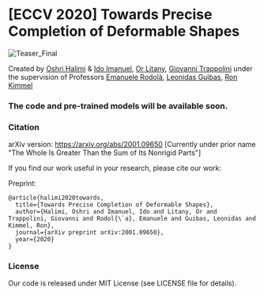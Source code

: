 # [ECCV 2020] Towards Precise Completion of Deformable Shapes
![Teaser_Final](https://user-images.githubusercontent.com/23263917/70379067-edfb1080-1930-11ea-8c56-83328f6f299f.png)

Created by [Oshri Halimi](https://www.linkedin.com/in/oshri-halimi-a160772b) & [Ido Imanuel](https://www.linkedin.com/in/ido-imanuel), [Or Litany](https://orlitany.github.io/), [Giovanni Trappolini](https://sites.google.com/view/giovannitrappolini) under the supervision of Professors [Emanuele Rodolà](https://sites.google.com/site/erodola/), [Leonidas Guibas](https://geometry.stanford.edu/member/guibas/), [Ron Kimmel](https://www.cs.technion.ac.il/~ron/)

### The code and pre-trained models will be available soon.

### Citation
arXiv version: https://arxiv.org/abs/2001.09650
[Currently under prior name "The Whole Is Greater Than the Sum of Its Nonrigid Parts"]

If you find our work useful in your research, please cite our work:

Preprint:

    @article{halimi2020towards,
      title={Towards Precise Completion of Deformable Shapes},
      author={Halimi, Oshri and Imanuel, Ido and Litany, Or and Trappolini, Giovanni and Rodol{\`a}, Emanuele and Guibas, Leonidas and Kimmel, Ron},
      journal={arXiv preprint arXiv:2001.09650},
      year={2020}
    }

### License
Our code is released under MIT License (see LICENSE file for details).
